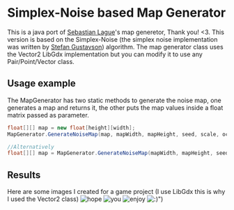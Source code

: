 # Simplex-Noise based Map Generator
This is a java port of [Sebastian Lague](https://github.com/SebLague)'s map generetor, Thank you! <3. This version is based on the Simplex-Noise (the simplex noise implementation was written by [Stefan Gustavson](https://github.com/stegu)) algorithm. The map generator class uses the Vector2 LibGdx implementation but you can modify it to use any Pair/Point/Vector class.
## Usage example
The MapGenerator has two static methods to generate the noise map, one generates a map and returns it, the other puts the map values inside a float matrix passed as parameter.
```java
float[][] map = new float[height][width];
MapGenerator.GenerateNoiseMap(map, mapWidth, mapHeight, seed, scale, octaves, persistence, lacunarity, offset);

//Alternatively
float[][] map = MapGenerator.GenerateNoiseMap(mapWidth, mapHeight, seed, scale, octaves, persistence, lacunarity, offset);
```
## Results
Here are some images I created for a game project (I use LibGdx this is why I used the Vector2 class)
![hope](mapgen/map_ex1.png"Hope")
![you](mapgen/map_ex2.png"You")
![enjoy](mapgen/map_ex3.png"Enjoy")
![:)](mapgen/map_ex4.png":)")
